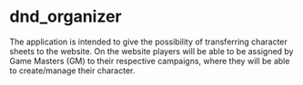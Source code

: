 # dnd_organizer
The application is intended to give the possibility of transferring character sheets to the website. On the website players will be able to be assigned by Game Masters (GM) to their respective campaigns, where they will be able to create/manage their character.
